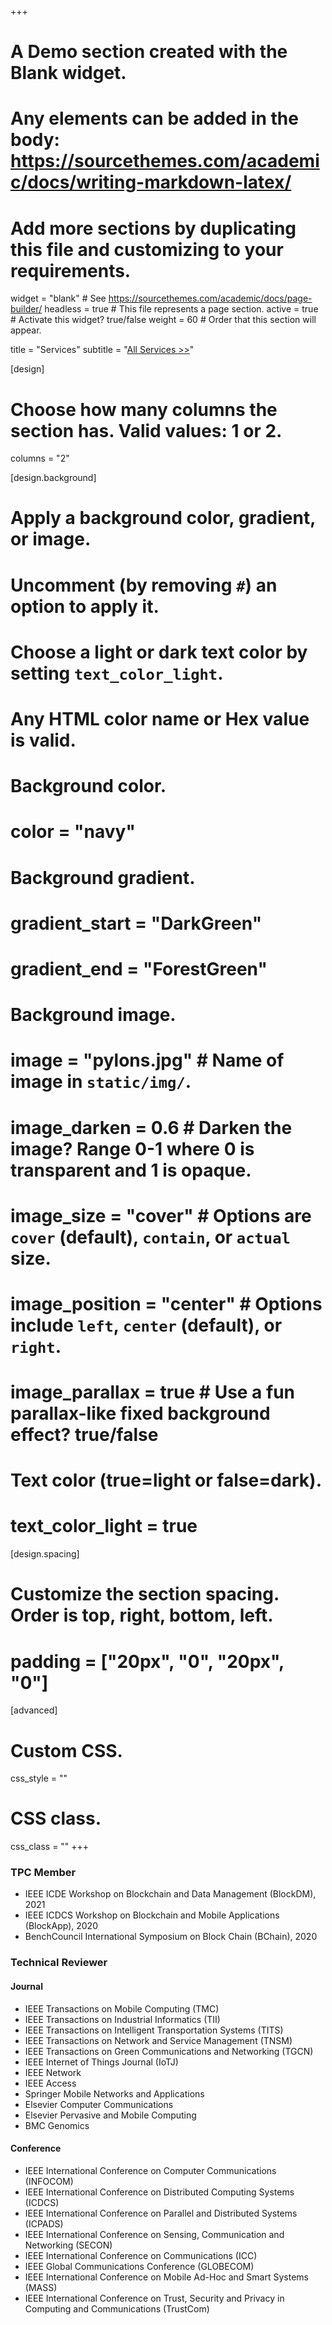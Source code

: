 +++
# A Demo section created with the Blank widget.
# Any elements can be added in the body: https://sourcethemes.com/academic/docs/writing-markdown-latex/
# Add more sections by duplicating this file and customizing to your requirements.

widget = "blank"  # See https://sourcethemes.com/academic/docs/page-builder/
headless = true  # This file represents a page section.
active = true  # Activate this widget? true/false
weight = 60  # Order that this section will appear.

title = "Services"
subtitle = "[All Services >>](/service)"

[design]
  # Choose how many columns the section has. Valid values: 1 or 2.
  columns = "2"

[design.background]
  # Apply a background color, gradient, or image.
  #   Uncomment (by removing `#`) an option to apply it.
  #   Choose a light or dark text color by setting `text_color_light`.
  #   Any HTML color name or Hex value is valid.

  # Background color.
  # color = "navy"
  
  # Background gradient.
  # gradient_start = "DarkGreen"
  # gradient_end = "ForestGreen"
  
  # Background image.
  # image = "pylons.jpg"  # Name of image in `static/img/`.
  # image_darken = 0.6  # Darken the image? Range 0-1 where 0 is transparent and 1 is opaque.
  # image_size = "cover"  #  Options are `cover` (default), `contain`, or `actual` size.
  # image_position = "center"  # Options include `left`, `center` (default), or `right`.
  # image_parallax = true  # Use a fun parallax-like fixed background effect? true/false
  
  # Text color (true=light or false=dark).
  # text_color_light = true

[design.spacing]
  # Customize the section spacing. Order is top, right, bottom, left.
  # padding = ["20px", "0", "20px", "0"]

[advanced]
 # Custom CSS. 
 css_style = ""
 
 # CSS class.
 css_class = ""
+++

### TPC Member
- IEEE ICDE Workshop on Blockchain and Data Management (BlockDM), 2021
- IEEE ICDCS Workshop on Blockchain and Mobile Applications (BlockApp), 2020
- BenchCouncil International Symposium on Block Chain (BChain), 2020
### Technical Reviewer
#### Journal
- IEEE Transactions on Mobile Computing (TMC)
- IEEE Transactions on Industrial Informatics (TII)
- IEEE Transactions on Intelligent Transportation Systems (TITS)
- IEEE Transactions on Network and Service Management (TNSM)
- IEEE Transactions on Green Communications and Networking (TGCN)
- IEEE Internet of Things Journal (IoTJ)
- IEEE Network
- IEEE Access
- Springer Mobile Networks and Applications
- Elsevier Computer Communications
- Elsevier Pervasive and Mobile Computing
- BMC Genomics
#### Conference
- IEEE International Conference on Computer Communications (INFOCOM)
- IEEE International Conference on Distributed Computing Systems (ICDCS)
- IEEE International Conference on Parallel and Distributed Systems (ICPADS)
- IEEE International Conference on Sensing, Communication and Networking (SECON)
- IEEE International Conference on Communications (ICC)
- IEEE Global Communications Conference (GLOBECOM)
- IEEE International Conference on Mobile Ad-Hoc and Smart Systems (MASS)
- IEEE International Conference on Trust, Security and Privacy in Computing and Communications (TrustCom)

